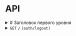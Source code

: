 # API
<details><summary>#  Заголовок первого уровня</summary>
<details><summary><code>GET</code> <code><b>/</b></code> <code>(auth/checkauth)</code></summary>

get('/auth/checkauth', 'AuthController@checkauth')

Получает

	$jwt_token = JWTToken::create(env('JWT_PUBLIC_KEY'));
	$arr = DB::table('sessions')
	$user = DB::table('users')
	$user_roles = User::getRoles($user->id);
	$expired = time() + env('JWT_COOKIE_TIMEOUT');
	$jwt_token->expired = $expired;
	$jwt_string = $jwt_token->encode(env('JWT_PRIVATE_KEY'));
	$domain = get_domain();

Возвращает

	'auth' => true,
	'token' => $jwt_string,
	'session' => $session,
	'expired' => $expired,
	'timeout' => env('JWT_COOKIE_TIMEOUT'),
	'user_data' => [
	'id' => $user->id,
	'login' => $user->login,
	'sname' => $user->sname,
	'fname' => $user->fname,
	'lname' => $user->lname,
	'gender' => $user->gender,
	'email' => $user->email,
	'tel' => $user->tel,
	'about' => $user->about,
	'iin' => $user->iin,
	'avatar' => getAvatar($user->login)['fullAvaLink'],
	'theme' => $user->theme,
	'lang_code' => $user->lang_code,
	'user_roles' => $user_roles,
	
</details>

<details><summary><code>POST</code> <code><b>/</b></code> <code>(auth/login)</code></summary>
	
Получает
	
	$data = $request->input();
	$username = isset($data['username']) ? $data['username'] : '';
	$password = isset($data['password']) ? $data['password'] : '';
	$session = '';
	$jwt_token = JWTToken::create(env('JWT_PUBLIC_KEY'));
	$user = DB::table('users')
	$jwt_token = new JWTToken();
	$jwt_token->user_id = $user->id;
	$jwt_token->session = $session;
	$jwt_token->expired = $expired;
	$jwt_string = $jwt_token->encode(env('JWT_PRIVATE_KEY'));
	$domain = get_domain();
	
Возвращает
	
	'token' => $jwt_string,
	'session' => $session,
	'expired' => $expired,
	'timeout' => env('JWT_COOKIE_TIMEOUT'),
	'user_data' => [
	'id' => $user->id,
	'login' => $user->login,
	'sname' => $user->sname,
	'fname' => $user->fname,
	'lname' => $user->lname,
	'gender' => $user->gender,
	'email' => $user->email,
	'tel' => $user->tel,
	'about' => $user->about,
	'iin' => $user->iin,
	'avatar' => getAvatar($user->login)['fullAvaLink'],
	'theme' => $user->theme,
	'lang_code' => $user->lang_code,

</details>

<details><summary><code>GET</code> <code><b>/</b></code> <code>(auth/logout)</code></summary>

Получает

	jwt_token = JWTToken::create(env('JWT_PUBLIC_KEY'));
	$domain = get_domain();
	
Возвращает
	
	return response()->json([
	'success' => true,
	], 200);

</details>
</details>

<details><summary><code>GET</code> <code><b>/</b></code> <code>(auth/logout)</code></summary>